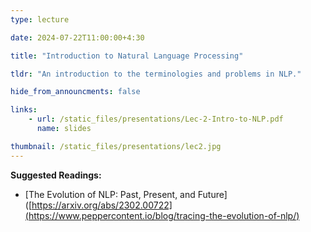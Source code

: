 ```yaml
---
type: lecture

date: 2024-07-22T11:00:00+4:30

title: "Introduction to Natural Language Processing"

tldr: "An introduction to the terminologies and problems in NLP."

hide_from_announcments: false

links: 
    - url: /static_files/presentations/Lec-2-Intro-to-NLP.pdf
      name: slides

thumbnail: /static_files/presentations/lec2.jpg
---
```


<!-- Other additional contents using markdown -->
**Suggested Readings:**
- [The Evolution of NLP: Past, Present, and Future]([https://arxiv.org/abs/2302.00722](https://www.peppercontent.io/blog/tracing-the-evolution-of-nlp/)

